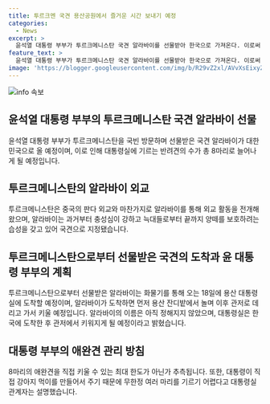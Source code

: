 ```yaml
---
title: 투르크멘 국견 용산공원에서 즐거운 시간 보내기 예정
categories:
  - News
excerpt: >
  윤석열 대통령 부부가 투르크메니스탄 국견 알라바이를 선물받아 한국으로 가져온다. 이로써 대통령 실의 반려견은 8마리로 늘었는데, 알라바이 한 쌍의 이름은 아직 정해지지 않았다. 대통령실은 알라바이가 한국에 도착하면 먼저 용산 잔디밭에서 뛰어놀고, 이후 관저에서 키울 예정이라고 밝혔다. 윤 대통령은 반려견을 직접 키우는 것을 즐기는데, 카자흐스탄에서도 국견을 소개받았지만 반려견을 받지는 않은 것으로 전해졌다.
feature_text: >
  윤석열 대통령 부부가 투르크메니스탄 국견 알라바이를 선물받아 한국으로 가져온다. 이로써 대통령 실의 반려견은 8마리로 늘었는데, 알라바이 한 쌍의 이름은 아직 정해지지 않았다. 대통령실은 알라바이가 한국에 도착하면 먼저 용산 잔디밭에서 뛰어놀고, 이후 관저에서 키울 예정이라고 밝혔다. 윤 대통령은 반려견을 직접 키우는 것을 즐기는데, 카자흐스탄에서도 국견을 소개받았지만 반려견을 받지는 않은 것으로 전해졌다.
image: 'https://blogger.googleusercontent.com/img/b/R29vZ2xl/AVvXsEixyZcFfHzMRdzZMjFBmAUKJYCLCGyLL1o632UiGVXcaFdKo_bkvkuCioo0uUKlGfBVcT3P84aROyZIXSBEx3Aw5nCQ3pTgDom1WDC4m8eifvWiAmWEEVb4x6G_l8C0QH225ldMjyaFvpxGEBGNO37VmDTDMHGhJPq73UglMfDca1-0aw/s1600/blogspot.png'
---
```


<p><img src="https://blogger.googleusercontent.com/img/b/R29vZ2xl/AVvXsEixyZcFfHzMRdzZMjFBmAUKJYCLCGyLL1o632UiGVXcaFdKo_bkvkuCioo0uUKlGfBVcT3P84aROyZIXSBEx3Aw5nCQ3pTgDom1WDC4m8eifvWiAmWEEVb4x6G_l8C0QH225ldMjyaFvpxGEBGNO37VmDTDMHGhJPq73UglMfDca1-0aw/s1600/blogspot.png" alt="info 속보" /></p>

<h2 data-ke-size="size26">윤석열 대통령 부부의 투르크메니스탄 국견 알라바이 선물</h2>

<p data-ke-size="size16">윤석열 대통령 부부가 투르크메니스탄을 국빈 방문하며 선물받은 국견 알라바이가 대한민국으로 올 예정이며, 이로 인해 대통령실에 기르는 반려견의 수가 총 8마리로 늘어나게 될 예정입니다.</p>

<h2 data-ke-size="size26">투르크메니스탄의 알라바이 외교</h2>

<p data-ke-size="size16">투르크메니스탄은 중국의 판다 외교와 마찬가지로 알라바이를 통해 외교 활동을 전개해왔으며, 알라바이는 과거부터 충성심이 강하고 늑대들로부터 끝까지 양떼를 보호하려는 습성을 갖고 있어 국견으로 지정됐습니다.</p>

<h2 data-ke-size="size26">투르크메니스탄으로부터 선물받은 국견의 도착과 윤 대통령 부부의 계획</h2>

<p data-ke-size="size16">투르크메니스탄으로부터 선물받은 알라바이는 화물기를 통해 오는 18일에 용산 대통령실에 도착할 예정이며, 알라바이가 도착하면 먼저 용산 잔디밭에서 놀며 이후 관저로 데리고 가서 키울 예정입니다. 알라바이의 이름은 아직 정해지지 않았으며, 대통령실은 한국에 도착한 후 관저에서 키워지게 될 예정이라고 밝혔습니다.</p>

<h2 data-ke-size="size26">대통령 부부의 애완견 관리 방침</h2>

<p data-ke-size="size16">8마리의 애완견을 직접 키울 수 있는 최대 한도가 아닌가 추측됩니다. 또한, 대통령이 직접 강아지 먹이를 만들어서 주기 때문에 무한정 여러 마리를 기르기 어렵다고 대통령실 관계자는 설명했습니다.</p>

